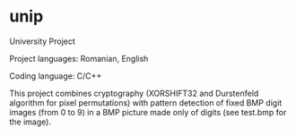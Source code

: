 # unip

University Project

Project languages: Romanian, English

Coding language: C/C++

  This project combines cryptography (XORSHIFT32 and Durstenfeld algorithm for pixel permutations) 
with pattern detection of fixed BMP digit images (from 0 to 9) in a BMP picture made only of digits (see test.bmp for the image).

